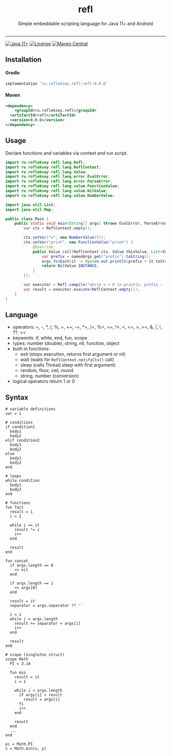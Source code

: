 <h1 align="center">refl</h1>
<p align="center">
      Simple embeddable scripting language for Java 11+ and Android<br><br>
</p>

--------

[![Java 11+](https://img.shields.io/badge/java-11-4c7e9f.svg)](http://java.oracle.com)
[![License](https://img.shields.io/badge/license-MIT-4c7e9f.svg)](https://raw.githubusercontent.com/rofleksey/refl/main/LICENSE.txt)
[![Maven Central](https://img.shields.io/maven-central/v/ru.rofleksey.refl/refl)](https://central.sonatype.com/artifact/ru.rofleksey.refl/refl)

## Installation

#### Gradle

```groovy
implementation 'ru.rofleksey.refl:refl:0.0.6'
```

#### Maven

```xml
<dependency>
    <groupId>ru.rofleksey.refl</groupId>
  <artifactId>refl</artifactId>
  <version>0.0.6</version>
</dependency>
```

## Usage

Declare functions and variables via context and run script.

```java
import ru.rofleksey.refl.lang.Refl;
import ru.rofleksey.refl.lang.ReflContext;
import ru.rofleksey.refl.lang.Value;
import ru.rofleksey.refl.lang.error.EvalError;
import ru.rofleksey.refl.lang.error.ParseError;
import ru.rofleksey.refl.lang.value.FunctionValue;
import ru.rofleksey.refl.lang.value.NilValue;
import ru.rofleksey.refl.lang.value.NumberValue;

import java.util.List;
import java.util.Map;

public class Main {
    public static void main(String[] args) throws EvalError, ParseError {
        var ctx = ReflContext.empty();

        ctx.setVar("x", new NumberValue(5));
        ctx.setVar("print", new FunctionValue("print") {
            @Override
            public Value call(ReflContext ctx, Value thisValue, List<Value> args, Map<String, Value> namedArgs) {
                var prefix = namedArgs.get("prefix").toString();
                args.forEach(it -> System.out.println(prefix + it.toString()));
                return NilValue.INSTANCE;
            }
        });

        var executor = Refl.compile("while x > 0 \n print(x, prefix ~ '>') \n x-- \n end");
        var result = executor.execute(ReflContext.empty());
    }
}
```

## Language

* operators: +, -, *, /, %, =, +=, -=, *=, /=, %=, ==, !=, <, <=, >, >=, &, |, !, ??, <<
* keywords: if, while, end, fun, scope
* types: number (double), string, nil, function, object
* built-in functions:
  * exit (stops execution, returns first argument or nil)
  * wait (waits for `ReflContext.notifyCtx()` call)
  * sleep (calls Thread.sleep with first argument)
  * random, floor, ceil, round
  * string, number (conversion)
* logical operators return 1 or 0

## Syntax

```
# variable definitions
var = 1

# conditions
if condition1
  body1
  body2
elif condition2
  body1
  body2
else
  body1
  body2
end

# loops
while condition
  body1
  body2
end

# functions
fun fact
  result = 1
  i = 2

  while i <= it
    result *= i
    i++
  end

  result
end

fun concat
  if args.length == 0
    << nil
  end

  if args.length == 1
    << args[0]
  end

  result = it
  separator = args.separator ?? ''

  i = 1
  while i < args.length
    result += separator + args[i]
    i++
  end

  result
end

# scope (singleton struct)
scope Math
  PI = 3.14

  fun min
    result = it
    i = 1

    while i < args.length
      if args[i] < result
        result = args[i]
      fi
      i++
    end

    result
  end
  ...
end

pi = Math.PI
z = Math.min(x, y)
```